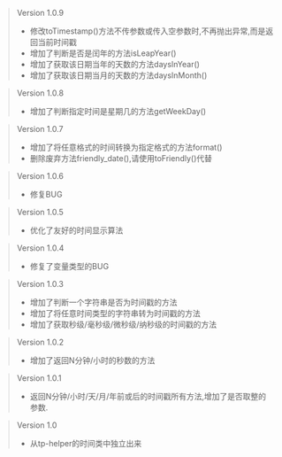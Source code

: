 > Version 1.0.9
> * 修改toTimestamp()方法不传参数或传入空参数时,不再抛出异常,而是返回当前时间戳
> * 增加了判断是否是闰年的方法isLeapYear()
> * 增加了获取该日期当年的天数的方法daysInYear()
> * 增加了获取该日期当月的天数的方法daysInMonth()

> Version 1.0.8
> * 增加了判断指定时间是星期几的方法getWeekDay()

> Version 1.0.7
> * 增加了将任意格式的时间转换为指定格式的方法format()
> * 删除废弃方法friendly_date(),请使用toFriendly()代替

> Version 1.0.6
> * 修复BUG

> Version 1.0.5
> * 优化了友好的时间显示算法

> Version 1.0.4
> * 修复了变量类型的BUG

> Version 1.0.3
> * 增加了判断一个字符串是否为时间戳的方法
> * 增加了将任意时间类型的字符串转为时间戳的方法
> * 增加了获取秒级/毫秒级/微秒级/纳秒级的时间戳的方法

> Version 1.0.2
> * 增加了返回N分钟/小时的秒数的方法

> Version 1.0.1
> * 返回N分钟/小时/天/月/年前或后的时间戳所有方法,增加了是否取整的参数.

> Version 1.0
> * 从tp-helper的时间类中独立出来
